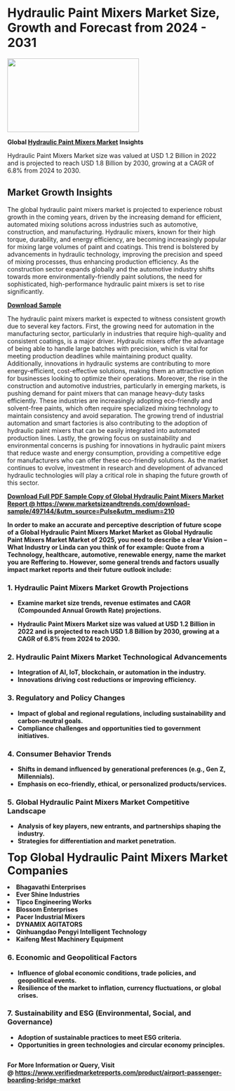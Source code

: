 <H1>Hydraulic Paint Mixers Market Size, Growth and Forecast from 2024 - 2031</H1><img class="aligncenter size-medium wp-image-584254" src="https://thirdeyenews.in/wp-content/uploads/2024/09/Global-Market-Research-300x168.jpeg" alt="" width="300" height="168" /><p><strong>Global&nbsp;<a href="https://www.marketsizeandtrends.com/download-sample/497144/&amp;utm_source=Pulse&amp;utm_medium=210">Hydraulic Paint Mixers Market</a> Insights</strong></p><p>Hydraulic Paint Mixers Market size was valued at USD 1.2 Billion in 2022 and is projected to reach USD 1.8 Billion by 2030, growing at a CAGR of 6.8% from 2024 to 2030.</p><p><h2>Market Growth Insights</h2> <p>The global hydraulic paint mixers market is projected to experience robust growth in the coming years, driven by the increasing demand for efficient, automated mixing solutions across industries such as automotive, construction, and manufacturing. Hydraulic mixers, known for their high torque, durability, and energy efficiency, are becoming increasingly popular for mixing large volumes of paint and coatings. This trend is bolstered by advancements in hydraulic technology, improving the precision and speed of mixing processes, thus enhancing production efficiency. As the construction sector expands globally and the automotive industry shifts towards more environmentally-friendly paint solutions, the need for sophisticated, high-performance hydraulic paint mixers is set to rise significantly.</p> <p><strong><a href="download_link_here">Download Sample</a></strong></p> <p>The hydraulic paint mixers market is expected to witness consistent growth due to several key factors. First, the growing need for automation in the manufacturing sector, particularly in industries that require high-quality and consistent coatings, is a major driver. Hydraulic mixers offer the advantage of being able to handle large batches with precision, which is vital for meeting production deadlines while maintaining product quality. Additionally, innovations in hydraulic systems are contributing to more energy-efficient, cost-effective solutions, making them an attractive option for businesses looking to optimize their operations. Moreover, the rise in the construction and automotive industries, particularly in emerging markets, is pushing demand for paint mixers that can manage heavy-duty tasks efficiently. These industries are increasingly adopting eco-friendly and solvent-free paints, which often require specialized mixing technology to maintain consistency and avoid separation. The growing trend of industrial automation and smart factories is also contributing to the adoption of hydraulic paint mixers that can be easily integrated into automated production lines. Lastly, the growing focus on sustainability and environmental concerns is pushing for innovations in hydraulic paint mixers that reduce waste and energy consumption, providing a competitive edge for manufacturers who can offer these eco-friendly solutions. As the market continues to evolve, investment in research and development of advanced hydraulic technologies will play a critical role in shaping the future growth of this sector.</p> <p><strong><a href="get_more_link_here"></p><p><span class=""><strong>Download Full PDF Sample Copy of Global Hydraulic Paint Mixers Market Report</strong> @ <a href="https://www.marketsizeandtrends.com/download-sample/497144/&amp;utm_source=Pulse&amp;utm_medium=210" target="_blank">https://www.marketsizeandtrends.com/download-sample/497144/&amp;utm_source=Pulse&amp;utm_medium=210</a></span></p><p>In order to make an accurate and perceptive description of future scope of a Global&nbsp;Hydraulic Paint Mixers Market Market as Global&nbsp;Hydraulic Paint Mixers Market Market of 2025, you need to describe a clear Vision &ndash; What Industry or Linda can you think of for example: Quote from a Technology, healthcare, automotive, renewable energy, name the market you are Reffering to. However, some general trends and factors usually impact market reports and their future outlook include:</p><h3>1.&nbsp;<strong>Hydraulic Paint Mixers Market Growth Projections</strong></h3><ul><li>Examine market size trends, revenue estimates and CAGR (Compounded Annual Growth Rate) projections.</li><li><p>Hydraulic Paint Mixers Market size was valued at USD 1.2 Billion in 2022 and is projected to reach USD 1.8 Billion by 2030, growing at a CAGR of 6.8% from 2024 to 2030.</p></li></ul><h3>2.&nbsp;<strong>Hydraulic Paint Mixers Market Technological Advancements</strong></h3><ul><li>Integration of AI, IoT, blockchain, or automation in the industry.</li><li>Innovations driving cost reductions or improving efficiency.</li></ul><h3>3.&nbsp;<strong>Regulatory and Policy Changes</strong></h3><ul><li>Impact of global and regional regulations, including sustainability and carbon-neutral goals.</li><li>Compliance challenges and opportunities tied to government initiatives.</li></ul><h3>4.&nbsp;<strong>Consumer Behavior Trends</strong></h3><ul><li>Shifts in demand influenced by generational preferences (e.g., Gen Z, Millennials).</li><li>Emphasis on eco-friendly, ethical, or personalized products/services.</li></ul><h3>5.&nbsp;<strong>Global Hydraulic Paint Mixers Market Competitive Landscape</strong></h3><ul><li>Analysis of key players, new entrants, and partnerships shaping the industry.</li><li>Strategies for differentiation and market penetration.</li></ul><p data-pm-slice="1 1 []"><span style="color: inherit; font-family: inherit; font-size: 25px;">Top Global Hydraulic Paint Mixers Market Companies</span></p><div class="" data-test-id=""><p><li>Bhagavathi Enterprises</li><li> Ever Shine Industries</li><li> Tipco Engineering Works</li><li> Blossom Enterprises</li><li> Pacer Industrial Mixers</li><li> DYNAMIX AGITATORS</li><li> Qinhuangdao Pengyi Intelligent Technology</li><li> Kaifeng Mest Machinery Equipment</li></p></div><h3>6.&nbsp;<strong>Economic and Geopolitical Factors</strong></h3><ul><li>Influence of global economic conditions, trade policies, and geopolitical events.</li><li>Resilience of the market to inflation, currency fluctuations, or global crises.</li></ul><h3>7.&nbsp;<strong>Sustainability and ESG (Environmental, Social, and Governance)</strong></h3><ul><li>Adoption of sustainable practices to meet ESG criteria.</li><li>Opportunities in green technologies and circular economy principles.</li></ul><h2><strong style="font-size: 14px;">For More Information or Query, Visit @&nbsp;</strong><a style="background-color: #ffffff; font-size: 14px;" href="https://www.marketsizeandtrends.com/report/hydraulic-paint-mixers-market/" target="_blank">https://www.verifiedmarketreports.com/product/airport-passenger-boarding-bridge-market</a></h2>
